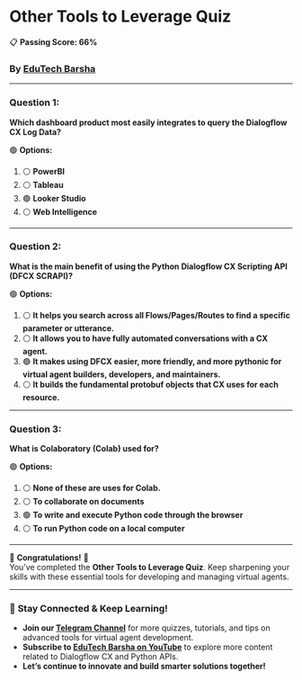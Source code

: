 # **Other Tools to Leverage Quiz**
📋 **Passing Score: 66%**

### By [EduTech Barsha](https://www.youtube.com/@edutechbarsha)

---

### **Question 1:**  
**Which dashboard product most easily integrates to query the Dialogflow CX Log Data?**  

🟢 **Options:**  
1. ⚪ **PowerBI**  
2. ⚪ **Tableau**  
3. 🟢 **Looker Studio**  
4. ⚪ **Web Intelligence**  

---

### **Question 2:**  
**What is the main benefit of using the Python Dialogflow CX Scripting API (DFCX SCRAPI)?**  

🟢 **Options:**  
1. ⚪ **It helps you search across all Flows/Pages/Routes to find a specific parameter or utterance.**  
2. ⚪ **It allows you to have fully automated conversations with a CX agent.**  
3. 🟢 **It makes using DFCX easier, more friendly, and more pythonic for virtual agent builders, developers, and maintainers.**  
4. ⚪ **It builds the fundamental protobuf objects that CX uses for each resource.**  

---

### **Question 3:**  
**What is Colaboratory (Colab) used for?**  

🟢 **Options:**  
1. ⚪ **None of these are uses for Colab.**  
2. ⚪ **To collaborate on documents**  
3. 🟢 **To write and execute Python code through the browser**  
4. ⚪ **To run Python code on a local computer**  

---

🎉 **Congratulations!** 🎉  
You’ve completed the **Other Tools to Leverage Quiz**. Keep sharpening your skills with these essential tools for developing and managing virtual agents.

---

### 🚀 **Stay Connected & Keep Learning!**  
- **Join our [Telegram Channel](https://t.me/edutechbarsha)** for more quizzes, tutorials, and tips on advanced tools for virtual agent development.  
- **Subscribe to [EduTech Barsha on YouTube](https://www.youtube.com/@edutechbarsha)** to explore more content related to Dialogflow CX and Python APIs.  
- **Let’s continue to innovate and build smarter solutions together!**
